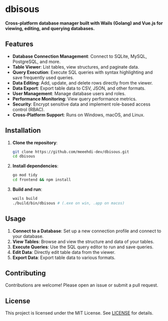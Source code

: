 # dbisous

**Cross-platform database manager built with Wails (Golang) and Vue.js for viewing, editing, and querying databases.**

## Features

- **Database Connection Management**: Connect to SQLite, MySQL, PostgreSQL, and more.
- **Table Viewer**: List tables, view structures, and paginate data.
- **Query Execution**: Execute SQL queries with syntax highlighting and save frequently used queries.
- **Data Editing**: Add, update, and delete rows directly from the viewer.
- **Data Export**: Export table data to CSV, JSON, and other formats.
- **User Management**: Manage database users and roles.
- **Performance Monitoring**: View query performance metrics.
- **Security**: Encrypt sensitive data and implement role-based access control (RBAC).
- **Cross-Platform Support**: Runs on Windows, macOS, and Linux.

## Installation

1. **Clone the repository**:
   ```bash
   git clone https://github.com/meeehdi-dev/dbisous.git
   cd dbisous
   ```

2. **Install dependencies**:
   ```bash
   go mod tidy
   cd frontend && npm install
   ```

3. **Build and run**:
   ```bash
   wails build
   ./build/bin/dbisous # (.exe on win, .app on macos)
   ```

## Usage

1. **Connect to a Database**: Set up a new connection profile and connect to your database.
2. **View Tables**: Browse and view the structure and data of your tables.
3. **Execute Queries**: Use the SQL query editor to run and save queries.
4. **Edit Data**: Directly edit table data from the viewer.
5. **Export Data**: Export table data to various formats.

## Contributing

Contributions are welcome! Please open an issue or submit a pull request.

## License

This project is licensed under the MIT License. See [LICENSE](LICENSE) for details.
